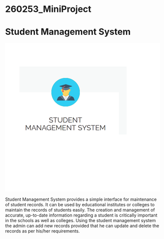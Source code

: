 # 260253_MiniProject

# Student Management System
![alt text](https://github.com/tareninayak9921/260253_MiniProject/blob/master/img/sms.png)

Student Management System provides a simple interface for maintenance of student
records. It can be used by educational institutes or colleges to maintain the records of students easily. The creation and
management of accurate, up-to-date information regarding a student is critically important in the
schools as well as colleges. Using the student management system the admin can add new records provided that he can update
and delete the records as per his/her requirements.
